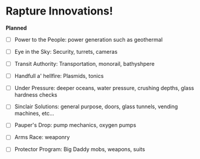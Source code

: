# Rapture Innovations!

**Planned**

- [ ] Power to the People: power generation such as geothermal

- [ ] Eye in the Sky: Security, turrets, cameras

- [ ] Transit Authority: Transportation, monorail, bathyshpere

- [ ] Handfull a' hellfire: Plasmids, tonics

- [ ] Under Pressure: deeper oceans, water pressure, crushing
      depths, glass hardness checks

- [ ] Sinclair Solutions: general purpose, doors, glass tunnels,
      vending machines, etc...

- [ ] Pauper's Drop: pump mechanics, oxygen pumps

- [ ] Arms Race: weaponry

- [ ] Protector Program: Big Daddy mobs, weapons, suits
